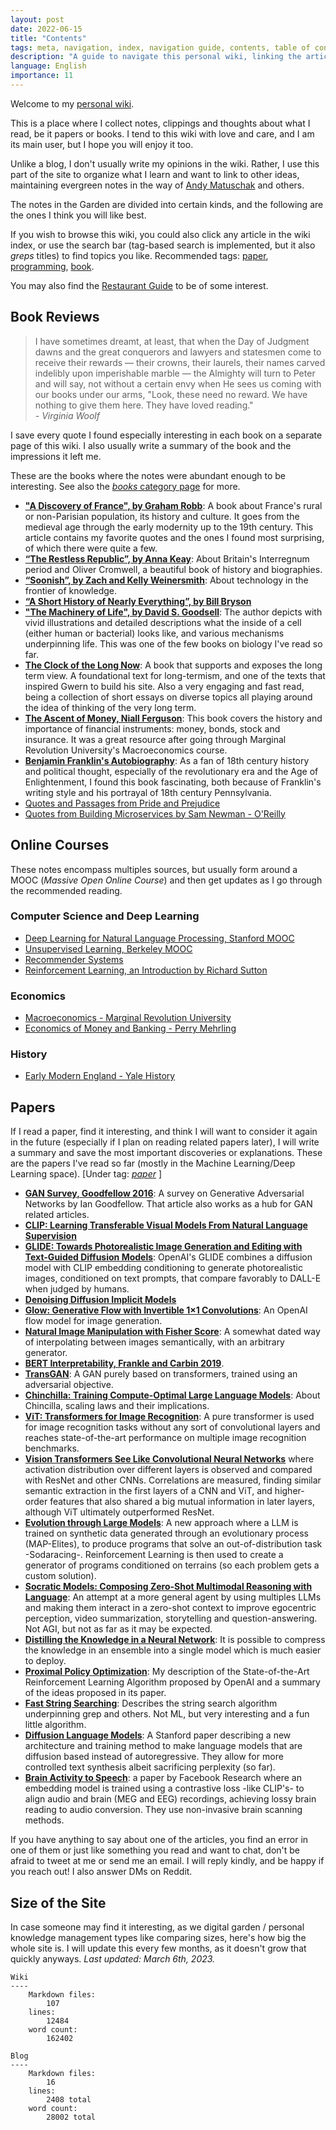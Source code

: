 ```yaml
---
layout: post
date: 2022-06-15
title: "Contents"
tags: meta, navigation, index, navigation guide, contents, table of contents
description: "A guide to navigate this personal wiki, linking the articles by type or category."
language: English
importance: 11
---
```


Welcome to my [personal wiki](/wiki/).

This is a place where I collect notes, clippings and thoughts about what I read, be it papers or books. I tend to this wiki with love and care, and I am its main user, but I hope you will enjoy it too. 

Unlike a blog, I don't usually write my opinions in the wiki. Rather, I use this part of the site to organize what I learn and want to link to other ideas, maintaining evergreen notes in the way of [Andy Matuschak](https://notes.andymatuschak.org/Evergreen_notes) and others.

The notes in the Garden are divided into certain kinds, and the following are the ones I think you will like best.

If you wish to browse this wiki, you could also click any article in the wiki index, or use the search bar (tag-based search is implemented, but it also _greps_ titles) to find topics you like. Recommended tags: [paper](/tagged?q=paper), [programming](/tagged?q=programming), [book](/tagged?q=book).

You may also find the [Restaurant Guide](https://strikingloo.github.io/wiki/restaurant-guide) to be of some interest.

## Book Reviews

> I have sometimes dreamt, at least, that when the Day of Judgment dawns and the great conquerors and lawyers and statesmen come to receive their rewards — their crowns, their laurels, their names carved indelibly upon imperishable marble — the Almighty will turn to Peter and will say, not without a certain envy when He sees us coming with our books under our arms, "Look, these need no reward. We have nothing to give them here. They have loved reading." <br><i>- Virginia Woolf</i>

I save every quote I found especially interesting in each book on a separate page of this wiki. I also usually write a summary of the book and the impressions it left me. 

These are the books where the notes were abundant enough to be interesting. See also the [_books_ category page](/tagged?q=books) for more.

- **["A Discovery of France", by Graham Robb](/wiki/a-discovery-of-france)**: A book about France's rural or non-Parisian population, its history and culture. It goes from the medieval age through the early modernity up to the 19th century. This article contains my favorite quotes and the ones I found most surprising, of which there were quite a few.
- **[“The Restless Republic”, by Anna Keay](/wiki/the-restless-republic)**: About Britain's Interregnum period and Oliver Cromwell, a beautiful book of history and biographies.
- **[“Soonish”, by Zach and Kelly Weinersmith](/wiki/soonish)**: About technology in the frontier of knowledge.
- **[“A Short History of Nearly Everything”, by Bill Bryson](/wiki/a-short-history-of-nearly-everything)**
- **["The Machinery of Life", by David S. Goodsell](/wiki/the-machinery-of-life)**: The author depicts with vivid illustrations and detailed descriptions what the inside of a cell (either human or bacterial) looks like, and various mechanisms underpinning life. This was one of the few books on biology I've read so far.
- **[The Clock of the Long Now](https://strikingloo.github.io/wiki/clock-of-the-long-now)**: A book that supports and exposes the long term view. A foundational text for long-termism, and one of the texts that inspired Gwern to build his site. Also a very engaging and fast read, being a collection of short essays on diverse topics all playing around the idea of thinking of the very long term.
- **[The Ascent of Money, Niall Ferguson](/wiki/ascent-of-money)**: This book covers the history and importance of financial instruments: money, bonds, stock and insurance. It was a great resource after going through Marginal Revolution University's Macroeconomics course.
- **[Benjamin Franklin's Autobiography](/wiki/benjamin-franklin-autobiography)**: As a fan of 18th century history and political thought, especially of the revolutionary era and the Age of Enlightenment, I found this book fascinating, both because of Franklin's writing style and his portrayal of 18th century Pennsylvania.
- [Quotes and Passages from Pride and Prejudice](https://strikingloo.github.io/wiki/pride-and-prejudice)
- [Quotes from Building Microservices by Sam Newman - O'Reilly](https://strikingloo.github.io/wiki/oreilly-microservices)

## Online Courses

These notes encompass multiples sources, but usually form around a MOOC (_Massive Open Online Course_) and then get updates as I go through the recommended reading.

### Computer Science and Deep Learning

- [Deep Learning for Natural Language Processing, Stanford MOOC](/wiki/deep-learning-NLP)
- [Unsupervised Learning, Berkeley MOOC](/wiki/unsupervised-learning-berkeley)
- [Recommender Systems](/wiki/recommender-systems)
- [Reinforcement Learning, an Introduction by Richard Sutton](/wiki/reinforcement-learning-sutton)

### Economics

- [Macroeconomics - Marginal Revolution University](/wiki/macroeconomics-mru)
- [Economics of Money and Banking - Perry Mehrling](https://strikingloo.github.io/wiki/money-and-banking)

### History
- [Early Modern England - Yale History](https://strikingloo.github.io/wiki/early-modern-england)

## Papers

If I read a paper, find it interesting, and think I will want to consider it again in the future (especially if I plan on reading related papers later), I will write a summary and save the most important discoveries or explanations. These are the papers I've read so far (mostly in the Machine Learning/Deep Learning space). \[Under tag: _[paper](/tagged?q=paper)_ ]

- **[GAN Survey, Goodfellow 2016](/wiki/GAN)**: A survey on Generative Adversarial Networks by Ian Goodfellow. That article also works as a hub for GAN related articles.
- **[CLIP: Learning Transferable Visual Models From Natural Language Supervision](/wiki/clip)**
- **[GLIDE: Towards Photorealistic Image Generation and Editing with Text-Guided Diffusion Models](/wiki/glide)**: OpenAI's GLIDE combines a diffusion model with CLIP embedding conditioning to generate photorealistic images, conditioned on text prompts, that compare favorably to DALL-E when judged by humans.
- **[Denoising Diffusion Implicit Models](/wiki/ddim)**
- **[Glow: Generative Flow with Invertible 1×1 Convolutions](/wiki/flow-based-models-glow)**: An OpenAI flow model for image generation.  
- **[Natural Image Manipulation with Fisher Score](/wiki/natural-image-manipulation-fisher-score)**: A somewhat dated way of interpolating between images semantically, with an arbitrary generator.
- **[BERT Interpretability, Frankle and Carbin 2019](/wiki/bert-interpretability)**.
- **[TransGAN](/wiki/transGAN)**: A GAN purely based on transformers, trained using an adversarial objective.
- **[Chinchilla: Training Compute-Optimal Large Language Models](/wiki/chinchilla)**: About Chincilla, scaling laws and their implications.
- **[ViT: Transformers for Image Recognition](/wiki/visual-transformer)**: A pure transformer is used for image recognition tasks without any sort of convolutional layers and reaches state-of-the-art performance on multiple image recognition benchmarks.
- **[Vision Transformers See Like Convolutional Neural Networks](/wiki/visual-transformer)** where activation distribution over different layers is observed and compared with ResNet and other CNNs. Correlations are measured, finding similar semantic extraction in the first layers of a CNN and ViT, and higher-order features that also shared a big mutual information in later layers, although ViT ultimately outperformed ResNet.
- **[Evolution through Large Models](/wiki/evolution-through-large-models)**: A new approach where a LLM is trained on synthetic data generated through an evolutionary process (MAP-Elites), to produce programs that solve an out-of-distribution task -Sodaracing-. Reinforcement Learning is then used to create a generator of programs conditioned on terrains (so each problem gets a custom solution).
- **[Socratic Models: Composing Zero-Shot Multimodal Reasoning with Language](/wiki/socratic-models)**: An attempt at a more general agent by using multiples LLMs and making them interact in a zero-shot context to improve egocentric perception, video summarization, storytelling and question-answering. Not AGI, but not as far as it may be expected.
- **[Distilling the Knowledge in a Neural Network](/wiki/distilling-knowledge-nn)**: It is possible to compress the knowledge in an ensemble into a single model which is much easier to deploy.
- **[Proximal Policy Optimization](/wiki/proximal-policy-optimization)**: My description of the State-of-the-Art Reinforcement Learning Algorithm proposed by OpenAI and a summary of the ideas proposed in its paper.
- **[Fast String Searching](/wiki/fast-string-searching)**: Describes the string search algorithm underpinning grep and others. Not ML, but very interesting and a fun little algorithm.
- **[Diffusion Language Models](/wiki/diffusion-LM)**: A Stanford paper describing a new architecture and training method to make language models that are diffusion based instead of autoregressive. They allow for more controlled text synthesis albeit sacrificing perplexity (so far).
- **[Brain Activity to Speech](/wiki/brain-activity-to-speech)**: a paper by Facebook Research where an embedding model is trained using a contrastive loss -like CLIP's- to align audio and brain (MEG and EEG) recordings, achieving lossy brain reading to audio conversion. They use non-invasive brain scanning methods.

If you have anything to say about one of the articles, you find an error in one of them or just like something you read and want to chat, don't be afraid to tweet at me or send me an email. I will reply kindly, and be happy if you reach out! I also answer DMs on Reddit.

## Size of the Site

In case someone may find it interesting, as we digital garden / personal knowledge management types like comparing sizes, here's how big the whole site is. I will update this every few months, as it doesn't grow that quickly anyways. _Last updated: March 6th, 2023._

```
Wiki
----
    Markdown files: 
        107
    lines: 
        12484
    word count: 
        162402

Blog 
----
    Markdown files: 
        16
    lines: 
        2408 total
    word count: 
        28002 total
```